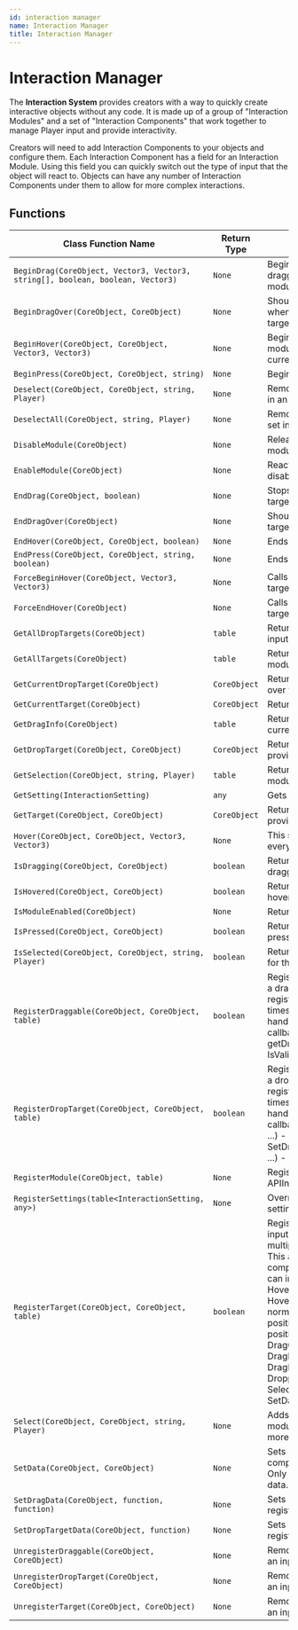 ```yaml
---
id: interaction manager
name: Interaction Manager
title: Interaction Manager
---
```


# Interaction Manager

The **Interaction System** provides creators with a way to quickly create interactive objects without any code. It is made up of a group of "Interaction Modules" and a set of "Interaction Components" that work together to manage Player input and provide interactivity.

Creators will need to add Interaction Components to your objects and configure them. Each Interaction Component has a field for an Interaction Module. Using this field you can quickly switch out the type of input that the object will react to. Objects can have any number of Interaction Components under them to allow for more complex interactions.

## Functions

| Class Function Name | Return Type | Description | Tags |
| ------------------- | ----------- | ----------- | ---- |
| `BeginDrag(CoreObject, Vector3, Vector3, string[], boolean, boolean, Vector3)` | `None` | Begins dragging a target. This will start dragging the current target for that input module. | None |
| `BeginDragOver(CoreObject, CoreObject)` | `None` | Should be called by an input module whenever a drop target is dragged over a drop target. | None |
| `BeginHover(CoreObject, CoreObject, Vector3, Vector3)` | `None` | Begins hovering on a target in an input module. This will set the input modules current target. | None |
| `BeginPress(CoreObject, CoreObject, string)` | `None` | Begins a press on a target in an input module. | None |
| `Deselect(CoreObject, CoreObject, string, Player)` | `None` | Removes a target from a Player's selection set in an input module. | None |
| `DeselectAll(CoreObject, string, Player)` | `None` | Removes all targets from a Players selection set in an input module. | None |
| `DisableModule(CoreObject)` | `None` | Releases the current interaction target for this module and prevents any further interactions. | None |
| `EnableModule(CoreObject)` | `None` | Reactivates an interaction module after being disabled. | None |
| `EndDrag(CoreObject, boolean)` | `None` | Stops dragging the input modules current target. | None |
| `EndDragOver(CoreObject)` | `None` | Should be called by an input module when a target is dragged away from a drop target. | None |
| `EndHover(CoreObject, CoreObject, boolean)` | `None` | Ends a hover on a target in an input module. | None |
| `EndPress(CoreObject, CoreObject, string, boolean)` | `None` | Ends a press on a target in an input module. | None |
| `ForceBeginHover(CoreObject, Vector3, Vector3)` | `None` | Calls API.BeginHover on all modules with the target registered. | None |
| `ForceEndHover(CoreObject)` | `None` | Calls API.EndHover on all modules with the target registered. | None |
| `GetAllDropTargets(CoreObject)` | `table` | Returns all registered drop targets from an input module. | None |
| `GetAllTargets(CoreObject)` | `table` | Returns all registered targets for an input module. | None |
| `GetCurrentDropTarget(CoreObject)` | `CoreObject` | Returns the current drop target being dragged over for an input module. | None |
| `GetCurrentTarget(CoreObject)` | `CoreObject` | Returns the current target of an input module. | None |
| `GetDragInfo(CoreObject)` | `table` | Returns a table of information regarding the currently dragged object in an input module. | None |
| `GetDropTarget(CoreObject, CoreObject)` | `CoreObject` | Returns a registered drop target related to the provided object for an input module. | None |
| `GetSelection(CoreObject, string, Player)` | `table` | Returns the entire selection set in an input module for a player. | None |
| `GetSetting(InteractionSetting)` | `any` | Gets a specific setting. | None |
| `GetTarget(CoreObject, CoreObject)` | `CoreObject` | Returns a registered target related to the provided object for an input module. | None |
| `Hover(CoreObject, CoreObject, Vector3, Vector3)` | `None` | This should be called by an input module for every frame a target is actively being hovered. | None |
| `IsDragging(CoreObject, CoreObject)` | `boolean` | Returns true if the target is currently being dragged in the input module. | None |
| `IsHovered(CoreObject, CoreObject)` | `boolean` | Returns true if the target is currently being hovered in the input module. | None |
| `IsModuleEnabled(CoreObject)` | `None` | Returns true if this module is enabled. | None |
| `IsPressed(CoreObject, CoreObject)` | `boolean` | Returns true if the target is currently being pressed in the input module. | None |
| `IsSelected(CoreObject, CoreObject, string, Player)` | `boolean` | Returns true if the target is currently selected for the player in the input module. | None |
| `RegisterDraggable(CoreObject, CoreObject, table)` | `boolean` | Registers a target and handlers to a module as a draggable object. Only one handler can be registered to a target and  calling this multiple times will overwrite the previous handlers. The handlers can include any of the below callbacks: - SetDragData(isValidDragFunction, getDragProxyFunction, ...) - GetDragData() - IsValidDrag() - GetDragProxy() | None |
| `RegisterDropTarget(CoreObject, CoreObject, table)` | `boolean` | Registers a target and handlers to a module as a drop target. Only one handler can be registered to a target and  calling this multiple times will overwrite the previous handlers. The handlers can include any of the below callbacks: - IsValidDropTarget(dropTargetIds, ...) - SetDropTargetData(isValidDropTargetFunction, ...) - GetDropTargetData | None |
| `RegisterModule(CoreObject, table)` | `None` | Registers an input module with the APIInputManager | None |
| `RegisterSettings(table<InteractionSetting, any>)` | `None` | Overrides existing or default settings with new settings. This will fully replace all settings. | None |
| `RegisterTarget(CoreObject, CoreObject, table)` | `boolean` | Registers a target and handlers to a specific input module. A target can be registered multiple times with different  sets of handlers. This allows a single target to have multiple components reacting to input. The handlers can include  any of the below callbacks: - HoverBegin(position, normal) - Hover(position, normal) - HoverEnd(position, normal, wasDragging) - PressBegin(binding, position, normal) - PressEnd(binding, position, normal, wasDragging) - DragOverBegin() - DragOverEnd() - DragBegin(position, normal) - DragEnd(position, normal) - Dropped(position, normal, dropTargetId, ...) - Selected() - Deselected() - SetData(component, ...) | None |
| `Select(CoreObject, CoreObject, string, Player)` | `None` | Adds a target to the selection set for an input module. Selection is per Player to allow for more complex interactions. | None |
| `SetData(CoreObject, CoreObject)` | `None` | Sets data on a specific component or all components if the component parameter is nil. Only some component types make use of data. | None |
| `SetDragData(CoreObject, function, function)` | `None` | Sets drag data on a draggable if one has been registered for the target. | None |
| `SetDropTargetData(CoreObject, function)` | `None` | Sets data on a drop target if one has been registered for the target. | None |
| `UnregisterDraggable(CoreObject, CoreObject)` | `None` | Removes draggable handlers from a target in an input module. | None |
| `UnregisterDropTarget(CoreObject, CoreObject)` | `None` | Removes drop target handlers from a target in an input module. | None |
| `UnregisterTarget(CoreObject, CoreObject)` | `None` | Removes a target and all of its handlers from an input module. | None |
